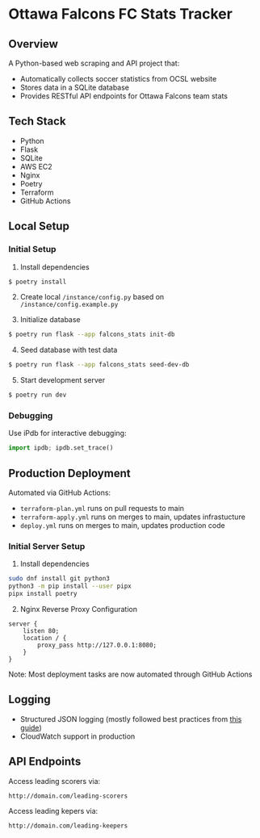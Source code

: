 # Ottawa Falcons FC Stats Tracker

## Overview

A Python-based web scraping and API project that:

- Automatically collects soccer statistics from OCSL website
- Stores data in a SQLite database
- Provides RESTful API endpoints for Ottawa Falcons team stats

## Tech Stack

- Python
- Flask
- SQLite
- AWS EC2
- Nginx
- Poetry
- Terraform
- GitHub Actions

## Local Setup

### Initial Setup

1. Install dependencies

```bash
$ poetry install
```

2. Create local `/instance/config.py` based on `/instance/config.example.py`

3. Initialize database

```bash
$ poetry run flask --app falcons_stats init-db
```

4. Seed database with test data

```bash
$ poetry run flask --app falcons_stats seed-dev-db
```

5. Start development server

```bash
$ poetry run dev
```

### Debugging

Use iPdb for interactive debugging:

```python
import ipdb; ipdb.set_trace()
```

## Production Deployment

Automated via GitHub Actions:

- `terraform-plan.yml` runs on pull requests to main
- `terraform-apply.yml` runs on merges to main, updates infrastucture
- `deploy.yml` runs on merges to main, updates production code

### Initial Server Setup

1. Install dependencies

```bash
sudo dnf install git python3
python3 -m pip install --user pipx
pipx install poetry
```

2. Nginx Reverse Proxy Configuration

```nginx
server {
    listen 80;
    location / {
        proxy_pass http://127.0.0.1:8080;
    }
}
```

Note: Most deployment tasks are now automated through GitHub Actions

## Logging

- Structured JSON logging (mostly followed best practices from [this guide](https://betterstack.com/community/guides/logging/how-to-start-logging-with-python/#structured-json-logging-in-python))
- CloudWatch support in production

## API Endpoints

Access leading scorers via:

```
http://domain.com/leading-scorers
```

Access leading kepers via:

```
http://domain.com/leading-keepers
```
